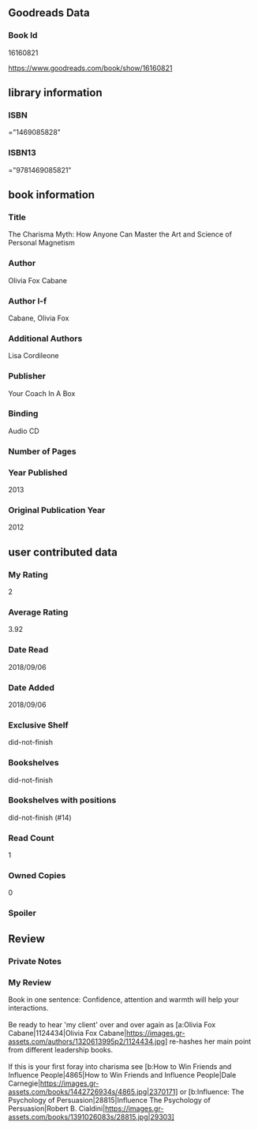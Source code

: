 <!-- This template shows how to bulk convert all columns of data into one markdown file -->
<!-- caveat: KeyError if there's a mismatch. Empty values output nothing -->

## Goodreads Data

### Book Id 

16160821

https://www.goodreads.com/book/show/16160821

## library information

### ISBN 
="1469085828"

### ISBN13 
="9781469085821"

## book information

### Title
The Charisma Myth: How Anyone Can Master the Art and Science of Personal Magnetism

### Author 
Olivia  Fox Cabane

### Author l-f 
Cabane, Olivia Fox

### Additional Authors
Lisa Cordileone

### Publisher 
Your Coach In A Box

### Binding
Audio CD

### Number of Pages


### Year Published
2013

### Original Publication Year 
2012

## user contributed data

### My Rating
2

### Average Rating
3.92

### Date Read
2018/09/06

### Date Added
2018/09/06

### Exclusive Shelf
did-not-finish

### Bookshelves
did-not-finish

### Bookshelves with positions
did-not-finish (#14)

### Read Count
1

### Owned Copies
0

### Spoiler 


## Review

### Private Notes


### My Review
Book in one sentence: Confidence, attention and warmth will help your interactions.<br/><br/>Be ready to hear 'my client' over and over again as [a:Olivia Fox Cabane|1124434|Olivia Fox Cabane|https://images.gr-assets.com/authors/1320613995p2/1124434.jpg] re-hashes her main point from different leadership books.<br/><br/>If this is your first foray into charisma see [b:How to Win Friends and Influence People|4865|How to Win Friends and Influence People|Dale Carnegie|https://images.gr-assets.com/books/1442726934s/4865.jpg|2370171] or [b:Influence: The Psychology of Persuasion|28815|Influence  The Psychology of Persuasion|Robert B. Cialdini|https://images.gr-assets.com/books/1391026083s/28815.jpg|29303]